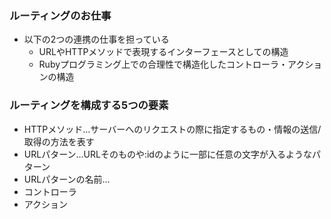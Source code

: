 ### ルーティングのお仕事
- 以下の2つの連携の仕事を担っている
  - URLやHTTPメソッドで表現するインターフェースとしての構造
  - Rubyプログラミング上での合理性で構造化したコントローラ・アクションの構造

### ルーティングを構成する5つの要素
- HTTPメソッド…サーバーへのリクエストの際に指定するもの・情報の送信/取得の方法を表す
- URLパターン…URLそのものや:idのように一部に任意の文字が入るようなパターン
- URLパターンの名前…
- コントローラ
- アクション